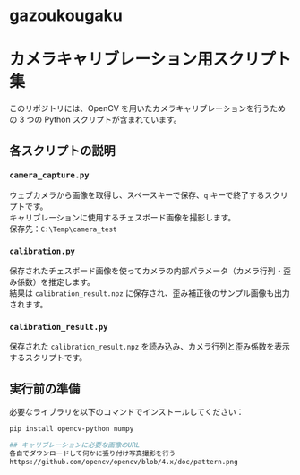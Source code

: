 # gazoukougaku
#  カメラキャリブレーション用スクリプト集

このリポジトリには、OpenCV を用いたカメラキャリブレーションを行うための 3 つの Python スクリプトが含まれています。

##  各スクリプトの説明

### `camera_capture.py`
ウェブカメラから画像を取得し、スペースキーで保存、`q` キーで終了するスクリプトです。  
キャリブレーションに使用するチェスボード画像を撮影します。  
保存先：`C:\Temp\camera_test`

### `calibration.py`
保存されたチェスボード画像を使ってカメラの内部パラメータ（カメラ行列・歪み係数）を推定します。  
結果は `calibration_result.npz` に保存され、歪み補正後のサンプル画像も出力されます。

### `calibration_result.py`
保存された `calibration_result.npz` を読み込み、カメラ行列と歪み係数を表示するスクリプトです。

##  実行前の準備

必要なライブラリを以下のコマンドでインストールしてください：

```bash
pip install opencv-python numpy

## キャリブレーションに必要な画像のURL
各自でダウンロードして何かに張り付け写真撮影を行う
https://github.com/opencv/opencv/blob/4.x/doc/pattern.png